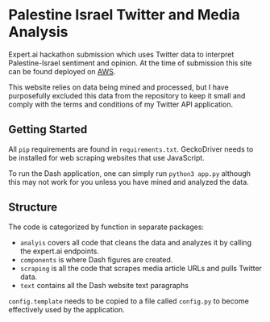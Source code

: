 # Palestine Israel Twitter and Media Analysis

Expert.ai hackathon submission which uses Twitter data to interpret Palestine-Israel sentiment and opinion. At the time 
of submission this site can be found deployed on [AWS](http://18.169.146.101).

This website relies on data being mined and processed, but I have purposefully excluded this data from 
the repository to keep it small and comply with the terms and conditions of my Twitter API application.

## Getting Started

All `pip` requirements are found in `requirements.txt`. GeckoDriver needs to be installed for web scraping websites that
use JavaScript. 

To run the Dash application, one can simply run `python3 app.py` although this may not work for you unless you have
mined and analyzed the data.

## Structure

The code is categorized by function in separate packages:

* `analyis` covers all code that cleans the data and analyzes it by calling the expert.ai endpoints.
* `components` is where Dash figures are created.
* `scraping` is all the code that scrapes media article URLs and pulls Twitter data.
* `text` contains all the Dash website text paragraphs

`config.template` needs to be copied to a file called `config.py` to become effectively used by the application.